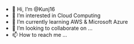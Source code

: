 - 👋 Hi, I’m @Kunj16
- 👀 I’m interested in Cloud Computing  
- 🌱 I’m currently learning AWS & Microsoft Azure
- 💞️ I’m looking to collaborate on ...
- 📫 How to reach me ...

<!---
Kunj16/Kunj16 is a ✨ special ✨ repository because its `README.md` (this file) appears on your GitHub profile.
You can click the Preview link to take a look at your changes.
--->
